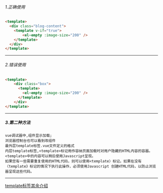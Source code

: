 ###### 1.正确使用
```html
<template>
  <div class="blog-content">
    <template v-if="true">
        <el-empty :image-size="200" />
    </template>
  </div>
</template>
```

----
###### 2.错误使用

```html
<template>
    <div class="box">
      <template>
        <el-empty :image-size="200" />
      </template>
    </div>
</template>
```
----

#####   3.第二种方法
```
vue调试器中,组件显示加载;
浏览器控制台也可以看到改组件
最外层template标签.vue文件定义的格式
内层template标签,<template>标记用作容纳页面加载时对用户隐藏的HTML内容的容器。<template>中的内容可以稍后使用Javascript呈现。
如果您有一些需要重复使用的HTML代码，则可以使用<template〉标记。如果在没有〈template》标记的情况下执行此操作，必须使用Javascript 创建HTML代码，以防止浏览器呈现这些代码。
```
---

[template标签其余介绍](https://blog.csdn.net/sunhuaqiang1/article/details/111033797)
